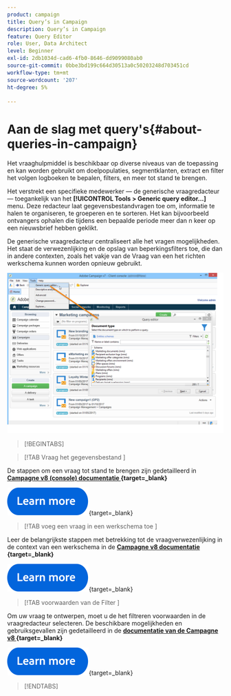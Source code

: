 ```yaml
---
product: campaign
title: Query’s in Campaign
description: Query’s in Campaign
feature: Query Editor
role: User, Data Architect
level: Beginner
exl-id: 2db1034d-cad6-4fb0-8646-dd9099080ab0
source-git-commit: 0bbe3bd199c664d30513a0c50203248d703451cd
workflow-type: tm+mt
source-wordcount: '207'
ht-degree: 5%

---
```


# Aan de slag met query&#39;s{#about-queries-in-campaign}

Het vraaghulpmiddel is beschikbaar op diverse niveaus van de toepassing en kan worden gebruikt om doelpopulaties, segmentklanten, extract en filter het volgen logboeken te bepalen, filters, en meer tot stand te brengen.

Het verstrekt een specifieke medewerker — de generische vraagredacteur — toegankelijk van het **[!UICONTROL Tools > Generic query editor...]** menu. Deze redacteur laat gegevensbestandvragen toe om, informatie te halen te organiseren, te groeperen en te sorteren. Het kan bijvoorbeeld ontvangers ophalen die tijdens een bepaalde periode meer dan n keer op een nieuwsbrief hebben geklikt.

De generische vraagredacteur centraliseert alle het vragen mogelijkheden. Het staat de verwezenlijking en de opslag van beperkingsfilters toe, die dan in andere contexten, zoals het vakje van de Vraag van een het richten werkschema kunnen worden opnieuw gebruikt.

![ heb toegang tot de vraagredacteur en selecteer een lijst ](assets/query_editor_nveau_21.png)


>[!BEGINTABS]

>[!TAB  Vraag het gegevensbestand ]

De stappen om een vraag tot stand te brengen zijn gedetailleerd in **[Campagne v8 (console) documentatie ](https://experienceleague.adobe.com/en/docs/campaign/campaign-v8/data/query/query-editor){target=_blank}**


[![afbeelding](../../assets/do-not-localize/learn-more-button.svg)](https://experienceleague.adobe.com/en/docs/campaign/campaign-v8/data/query/query-editor){target=_blank}


>[!TAB  voeg een vraag in een werkschema toe ]

Leer de belangrijkste stappen met betrekking tot de vraagverwezenlijking in de context van een werkschema in de **[Campagne v8 documentatie ](https://experienceleague.adobe.com/en/docs/campaign/automation/workflows/wf-activities/targeting-activities/query){target=_blank}**

[![afbeelding](../../assets/do-not-localize/learn-more-button.svg)](https://experienceleague.adobe.com/en/docs/campaign/automation/workflows/wf-activities/targeting-activities/query){target=_blank}

>[!TAB  voorwaarden van de Filter ]

Om uw vraag te ontwerpen, moet u de het filtreren voorwaarden in de vraagredacteur selecteren. De beschikbare mogelijkheden en gebruiksgevallen zijn gedetailleerd in de **[documentatie van de Campagne v8 ](https://experienceleague.adobe.com/en/docs/campaign/campaign-v8/data/query/filter-conditions){target=_blank}**

[![afbeelding](../../assets/do-not-localize/learn-more-button.svg)](https://experienceleague.adobe.com/en/docs/campaign/campaign-v8/data/query/filter-conditions){target=_blank}

>[!ENDTABS]


